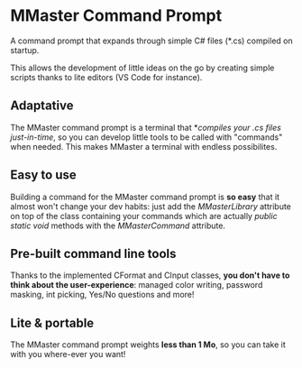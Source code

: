 # MMaster Command Prompt
A command prompt that expands through simple C# files (*.cs) compiled on startup.

This allows the development of little ideas on the go by creating simple scripts thanks to lite editors (VS Code for instance).

## Adaptative

The MMaster command prompt is a terminal that **compiles your *.cs files just-in-time**, so you can develop little tools to be called with "commands" when needed. This makes MMaster a terminal with endless possibilites.

## Easy to use

Building a command for the MMaster command prompt is **so easy** that it almost won't change your dev habits: just add the *MMasterLibrary* attribute on top of the class containing your commands which are actually *public static void* methods with the *MMasterCommand* attribute.

## Pre-built command line tools

Thanks to the implemented CFormat and CInput classes, **you don't have to think about the user-experience**: managed color writing, password masking, int picking, Yes/No questions and more!

## Lite & portable

The MMaster command prompt weights **less than 1 Mo**, so you can take it with you where-ever you want!
